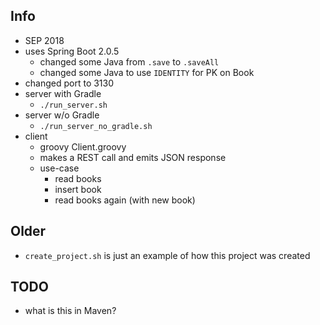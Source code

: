 
## Info

* SEP 2018
* uses Spring Boot 2.0.5
    * changed some Java from `.save` to `.saveAll`
    * changed some Java to use `IDENTITY` for PK on Book
* changed port to 3130
* server with Gradle
    * `./run_server.sh`
* server w/o Gradle
    * `./run_server_no_gradle.sh`
* client
    * groovy Client.groovy 
    * makes a REST call and emits JSON response
    * use-case
        * read books
        * insert book
        * read books again (with new book)

## Older

* `create_project.sh` is just an example of how this project was created

## TODO

* what is this in Maven?
